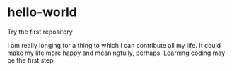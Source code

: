 # hello-world
Try the first repository

I am really longing for a thing to which I can contribute all my life. It could make my life more happy and meaningfully, perhaps.
Learning coding may be the first step.
